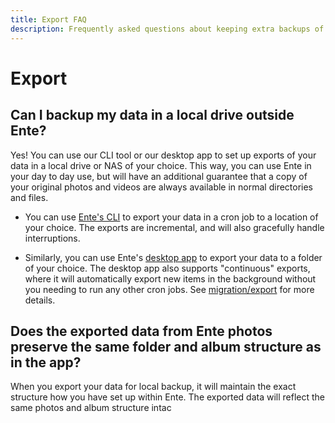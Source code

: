 ```yaml
---
title: Export FAQ
description: Frequently asked questions about keeping extra backups of your data
---
```


# Export

## Can I backup my data in a local drive outside Ente?

Yes! You can use our CLI tool or our desktop app to set up exports of your data
in a local drive or NAS of your choice. This way, you can use Ente in your day
to day use, but will have an additional guarantee that a copy of your original
photos and videos are always available in normal directories and files.

* You can use [Ente's CLI](https://github.com/ente-io/ente/tree/main/cli#export)
  to export your data in a cron job to a location of your choice. The exports
  are incremental, and will also gracefully handle interruptions.

* Similarly, you can use Ente's [desktop app](https://ente.io/download/desktop)
  to export your data to a folder of your choice. The desktop app also supports
  "continuous" exports, where it will automatically export new items in the
  background without you needing to run any other cron jobs. See
  [migration/export](/photos/migration/export/) for more details.

## Does the exported data from Ente photos preserve the same folder and album structure as in the app? 

When you export your data for local backup, it will maintain the exact structure how you have set up within Ente. The exported data will reflect the same photos and album structure intac